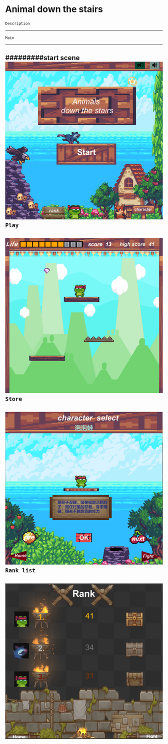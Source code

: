 # Animal down the stairs
`Description`
***
`Main`
***
#########start scene
![image](start.png)
`Play`
---
![image](character_move.png)
`Store`
---
![image](store.png)
`Rank list`
---
![image](rank.png)
---
